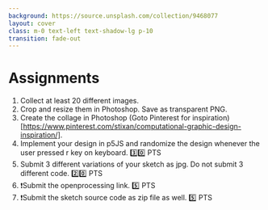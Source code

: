 ```yaml
---
background: https://source.unsplash.com/collection/9468077
layout: cover
class: m-0 text-left text-shadow-lg p-10
transition: fade-out
---
```


# Assignments

1. Collect at least 20 different images. 
2. Crop and resize them in Photoshop. Save as transparent PNG.
3. Create the collage in Photoshop (Goto Pinterest for inspiration)[https://www.pinterest.com/stixan/computational-graphic-design-inspiration/]. 
4. Implement your design in p5JS and randomize the design whenever the user pressed r key on keyboard. 3️⃣0️⃣ PTS
5. Submit 3 different variations of your sketch as jpg. Do not submit 3 different code. 2️⃣0️⃣ PTS
6. ❗Submit the openprocessing link. 5️⃣ PTS
7. ❗Submit the sketch source code as zip file as well. 5️⃣ PTS


